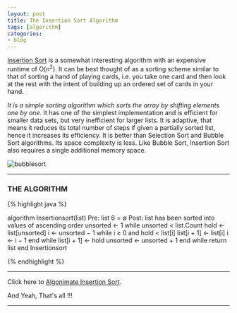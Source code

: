 ```yaml
---
layout: post
title: The Insertion Sort Algorithm
tags: [algorithm]
categories:
- blog
---
```

[Insertion Sort](#) is a somewhat interesting algorithm with an expensive runtime of
O(n<sup>2</sup>). It can be best thought of as a sorting scheme similar to that of sorting
a hand of playing cards, i.e. you take one card and then look at the rest with
the intent of building up an ordered set of cards in your hand.

*It is a simple sorting algorithm which sorts the array by shifting elements one by one.*
It has one of the simplest implementation and is efficient for smaller data sets, but very
inefficient for larger lists. It is adaptive, that means it reduces its total number of 
steps if given a partially sorted list, hence it increases its efficiency.
It is better than Selection Sort and Bubble Sort algorithms. Its space complexity is less.
Like Bubble Sort, Insertion Sort also requires a single additional memory space.


![bubblesort](http://blog.thegeeq.gq/images/insertion-sort.png)

---
### THE ALGORITHM

{% highlight java %}

algorithm Insertionsort(list)
  Pre: list 6 = ∅
  Post: list has been sorted into values of ascending order
  unsorted ← 1
  while unsorted < list.Count
    hold ← list[unsorted]
    i ← unsorted − 1
    while i ≥ 0 and hold < list[i]
      list[i + 1] ← list[i]
      i ← i − 1
    end while
    list[i + 1] ← hold
    unsorted ← unsorted + 1
  end while
  return list
end Insertionsort

{% endhighlight %}

---

Click here to [Algonimate Insertion Sort](http://algonimator.thegeeq.gq/#path=sorting/insertion/basic).

And Yeah, That's all !!!

---
